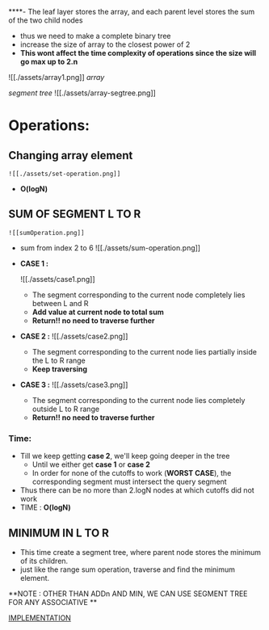 ****- The leaf layer stores the array, and each parent level stores the sum of the two child nodes
- thus we need to make a complete binary tree
- increase the size of array to the closest power of 2 
- **This wont affect the time complexity of operations since the size will go max up to 2.n**

![[./assets/array1.png]]
*array*

*segment tree*
![[./assets/array-segtree.png]]

# Operations:
## Changing array element
	
	![[./assets/set-operation.png]]
- **O(logN)**
## SUM OF SEGMENT L TO R
	
	![[sumOperation.png]]

- sum from index 2 to 6 
	![[./assets/sum-operation.png]]
- **CASE 1 :**
	
	![[./assets/case1.png]] 
	- The segment corresponding to the current node completely lies between L and R
	- **Add value at current node to total sum**
	- **Return!! no need to traverse further**
- **CASE 2 :**
	![[./assets/case2.png]]
	- The segment corresponding to the current node lies partially inside the L to R range
	- **Keep traversing**
- **CASE 3 :**
	![[./assets/case3.png]]
	- The segment corresponding to the current node lies completely outside L to R range
	- **Return!! no need to traverse further**
### Time:
- Till we keep getting **case 2**, we'll keep going deeper in the tree
	- Until we either get **case 1** or **case 2**
	- In order for none of the cutoffs to work (**WORST CASE**), the corresponding segment must intersect the query segment
- Thus there can be no more than 2.logN nodes at which cutoffs did not work
- TIME : **O(logN)**


## MINIMUM IN L TO R

- This time create a segment tree, where parent node stores the minimum of its children.
- just like the range sum operation, traverse and find the minimum element.


**NOTE : OTHER THAN ADDn AND MIN, WE CAN USE SEGMENT TREE FOR ANY ASSOCIATIVE **


[IMPLEMENTATION](./IMPLEMENTATION.md)




